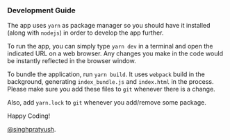 ### Development Guide

The app uses `yarn` as package manager so you should have it installed (along with `nodejs`) in order to develop the app further.

To run the app, you can simply type `yarn dev` in a terminal and open the indicated URL on a web browser. Any changes you make in the code would be instantly reflected in the browser window.

To bundle the application, run `yarn build`. It uses `webpack` build in the background, generating `index_bundle.js` and `index.html` in the process. Please make sure you add these files to `git` whenever there is a change.

Also, add `yarn.lock` to `git` whenever you add/remove some package.

Happy Coding!

[@singhpratyush](https://github.com/singhpratyush).
